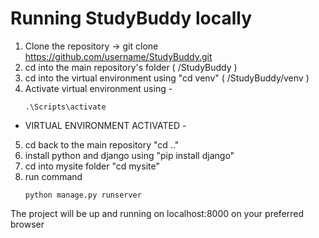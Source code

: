 # Running StudyBuddy locally 

1. Clone the repository -> git clone https://github.com/username/StudyBuddy.git
2. cd into the main repository's folder ( /StudyBuddy )
3. cd into the virtual environment using "cd venv" ( /StudyBuddy/venv )
4. Activate virtual environment using -
	```
	.\Scripts\activate
	```
- VIRTUAL ENVIRONMENT ACTIVATED - 
5. cd back to the main repository "cd .."
6. install python and django using "pip install django"
7. cd into mysite folder "cd mysite"
8. run command 
	```
	python manage.py runserver
	```

The project will be up and running on localhost:8000 on your preferred browser
